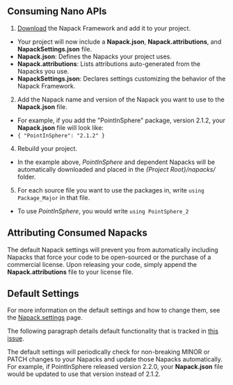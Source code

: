 Consuming Nano APIs
-------------------
1. [Download](./Download.md) the Napack Framework and add it to your project.
 - Your project will now include a **Napack.json**, **Napack.attributions**, and **NapackSettings.json** file.
 - **Napack.json**: Defines the Napacks your project uses.
 - **Napack.attributions**: Lists attributions auto-generated from the Napacks you use.
 - **NapackSettings.json**: Declares settings customizing the behavior of the Napack Framework.
2. Add the Napack name and version of the Napack you want to use to the **Napack.json** file. 
 - For example, if you add the "PointInSphere" package, version 2.1.2, your **Napack.json** file will look like:
 -  ```{ "PointInSphere": "2.1.2" }```
4. Rebuild your project. 
 - In the example above, *PointInSphere* and dependent Napacks will be automatically downloaded and placed in the *{Project Root}/napacks/* folder.
5. For each source file you want to use the packages in, write ```using Package_Major``` in that file.
  - To use *PointInSphere*, you would write ```using PointSphere_2```

Attributing Consumed Napacks
----------------------------
The default Napack settings will prevent you from automatically including Napacks that force your code to be open-sourced or the purchase of a commercial license. Upon releasing your code, simply append the **Napack.attributions** file to your license file.

Default Settings
----------------
For more information on the default settings and how to change them, see the [Napack.settings](./NapackSettings.md) page.

The following paragraph details default functionality that is tracked in [this issue](https://github.com/GuMiner/napack/issues/2).

The default settings will periodically check for non-breaking MINOR or PATCH changes to your Napacks and update those Napacks automatically. For example, if PointInSphere released version 2.2.0, your **Napack.json** file would be updated to use that version instead of 2.1.2.